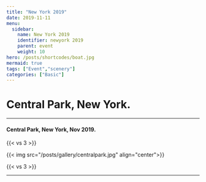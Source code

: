 ```yaml
---
title: "New York 2019"
date: 2019-11-11
menu:
  sidebar:
    name: New York 2019
    identifier: newyork 2019
    parent: event
    weight: 10
hero: /posts/shortcodes/boat.jpg
mermaid: true
tags: ["Event","scenery"]
categories: ["Basic"]
---
```

# Central Park, New York.

---

#### Central Park, New York, Nov 2019.

{{< vs 3 >}}

{{< img src="/posts/gallery/centralpark.jpg" align="center">}}

{{< vs 3 >}}

---
